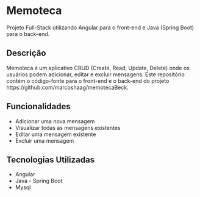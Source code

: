<body>
    <h1>Memoteca</h1>
    <p>Projeto Full-Stack utilizando Angular para o front-end e Java (Spring Boot) para o back-end.</p>
    <h2>Descrição</h2>
    <p>Memoteca é um aplicativo CRUD (Create, Read, Update, Delete) onde os usuários podem adicionar, editar e excluir mensagens. Este repositório contém o código-fonte para o front-end e o back-end do projeto
    https://github.com/marcoshaag/memotecaBeck.</p>
    <h2>Funcionalidades</h2>
    <ul>
        <li>Adicionar uma nova mensagem</li>
        <li>Visualizar todas as mensagens existentes</li>
        <li>Editar uma mensagem existente</li>
        <li>Excluir uma mensagem</li>
    </ul>
    <h2>Tecnologias Utilizadas</h2>
    <ul>
        <li>Angular</li>
        <li>Java - Spring Boot</li>
        <li>Mysql</li>
    </ul>
</body>
